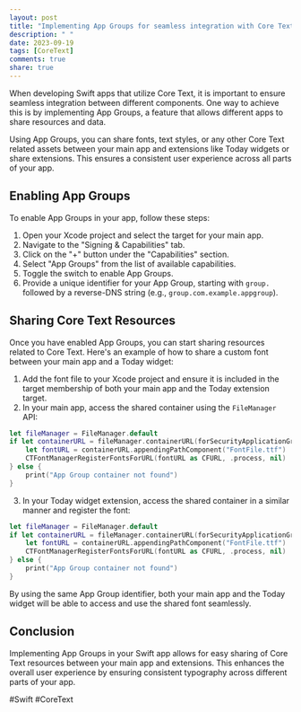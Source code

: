 ```yaml
---
layout: post
title: "Implementing App Groups for seamless integration with Core Text in Swift apps"
description: " "
date: 2023-09-19
tags: [CoreText]
comments: true
share: true
---
```


When developing Swift apps that utilize Core Text, it is important to ensure seamless integration between different components. One way to achieve this is by implementing App Groups, a feature that allows different apps to share resources and data.

Using App Groups, you can share fonts, text styles, or any other Core Text related assets between your main app and extensions like Today widgets or share extensions. This ensures a consistent user experience across all parts of your app.

## Enabling App Groups

To enable App Groups in your app, follow these steps:

1. Open your Xcode project and select the target for your main app.
2. Navigate to the "Signing & Capabilities" tab.
3. Click on the "+" button under the "Capabilities" section.
4. Select "App Groups" from the list of available capabilities.
5. Toggle the switch to enable App Groups.
6. Provide a unique identifier for your App Group, starting with `group.` followed by a reverse-DNS string (e.g., `group.com.example.appgroup`).

## Sharing Core Text Resources

Once you have enabled App Groups, you can start sharing resources related to Core Text. Here's an example of how to share a custom font between your main app and a Today widget:

1. Add the font file to your Xcode project and ensure it is included in the target membership of both your main app and the Today extension target.
2. In your main app, access the shared container using the `FileManager` API:

```swift
let fileManager = FileManager.default
if let containerURL = fileManager.containerURL(forSecurityApplicationGroupIdentifier: "group.com.example.appgroup") {
    let fontURL = containerURL.appendingPathComponent("FontFile.ttf")
    CTFontManagerRegisterFontsForURL(fontURL as CFURL, .process, nil)
} else {
    print("App Group container not found")
}
```

3. In your Today widget extension, access the shared container in a similar manner and register the font:

```swift
let fileManager = FileManager.default
if let containerURL = fileManager.containerURL(forSecurityApplicationGroupIdentifier: "group.com.example.appgroup") {
    let fontURL = containerURL.appendingPathComponent("FontFile.ttf")
    CTFontManagerRegisterFontsForURL(fontURL as CFURL, .process, nil)
} else {
    print("App Group container not found")
}
```

By using the same App Group identifier, both your main app and the Today widget will be able to access and use the shared font seamlessly.

## Conclusion

Implementing App Groups in your Swift app allows for easy sharing of Core Text resources between your main app and extensions. This enhances the overall user experience by ensuring consistent typography across different parts of your app.

#Swift #CoreText